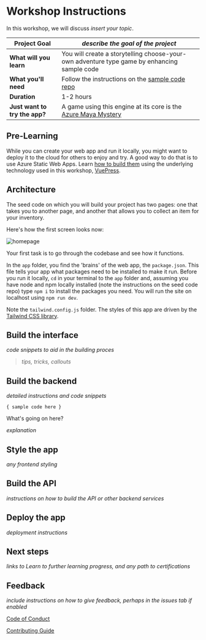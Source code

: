 # Workshop Instructions

In this workshop, we will discuss *insert your topic*.

| **Project Goal**              | *describe the goal of the project*                                    |
| ----------------------------- | --------------------------------------------------------------------- |
| **What will you learn**       | You will create a storytelling choose-your-own adventure type game by enhancing sample code                                        |
| **What you'll need**          | Follow the instructions on the [sample code repo](https://github.com/jlooper/static-game-engine) |
| **Duration**                  | 1-2 hours                                                               |
| **Just want to try the app?** | A game using this engine at its core is the [Azure Maya Mystery](https://aka.ms/AzureMayaMystery)                         |

## Pre-Learning

While you can create your web app and run it locally, you might want to deploy it to the cloud for others to enjoy and try. A good way to do that is to use Azure Static Web Apps. Learn [how to build them](https://docs.microsoft.com/learn/modules/publish-app-service-static-web-app-api/?WT.mc_id=academic-9433-jelooper) using the underlying technology used in this workshop, [VuePress](https://vuepress.vuejs.org).

## Architecture

The seed code on which you will build your project has two pages: one that takes you to another page, and another that allows you to collect an item for your inventory. 

Here's how the first screen looks now:

![homepage](screenshot.png)

Your first task is to go through the codebase and see how it functions.

In the `app` folder, you find the 'brains' of the web app, the `package.json`. This file tells your app what packages need to be installed to make it run. Before you run it locally, `cd` in your terminal to the `app` folder and, assuming you have node and npm locally installed (note the instructions on the seed code repo) type `npm i` to install the packages you need. You will run the site on localhost using `npm run dev`.

Note the `tailwind.config.js` folder. The styles of this app are driven by the [Tailwind CSS library](tailwindcss.com).

## Build the interface

*code snippets to aid in the building proces*

> *tips, tricks, callouts*

## Build the backend

*detailed instructions and code snippets*

```
{ sample code here }
```

What's going on here? 

*explanation*

## Style the app

*any frontend styling*

## Build the API

*instructions on how to build the API or other backend services*


## Deploy the app

*deployment instructions*

## Next steps

*links to Learn to further learning progress, and any path to certifications*

## Feedback

*include instructions on how to give feedback, perhaps in the issues tab if enabled* 

[Code of Conduct](CODE_OF_CONDUCT.md)

[Contributing Guide](CONTRIBUTING.md)
